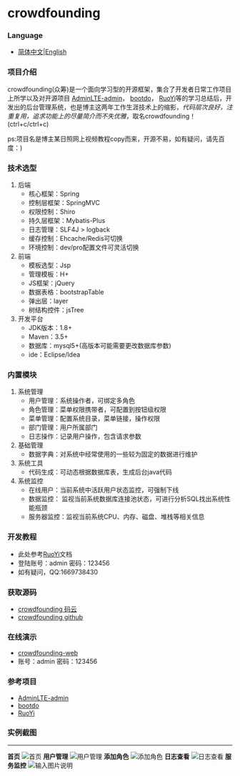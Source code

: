 # crowdfounding

### Language
- [简体中文](README_zh.md)|[English](README_en.md)

### 项目介绍
crowdfounding(众筹)是一个面向学习型的开源框架，集合了开发者日常工作项目上所学以及对开源项目
[AdminLTE-admin](https://gitee.com/zhougaojun/KangarooAdmin/tree/master)，
[bootdo](https://gitee.com/lcg0124/bootdo)，
[RuoYi](https://gitee.com/y_project/RuoYi)等的学习总结后，开发出的后台管理系统，也是博主这两年工作生涯技术上的缩影，_代码层次良好，注重复用，追求功能上的尽量简介而不失优雅_，取名crowdfounding！
(ctrl+c/ctrl+c)

ps:项目名是博主某日照网上视频教程copy而来，开源不易，如有疑问，请先百度：)

### 技术选型
1. 后端
    - 核心框架：Spring
    - 控制层框架：SpringMVC
    - 权限控制：Shiro
    - 持久层框架：Mybatis-Plus
    - 日志管理：SLF4J > logback
    - 缓存控制：Ehcache/Redis可切换
    - 环境控制：dev/pro配置文件可灵活切换
2. 前端
    - 模板选型：Jsp
    - 管理模板：H+
    - JS框架：jQuery
    - 数据表格：bootstrapTable
    - 弹出层：layer
    - 树结构控件：jsTree
3. 开发平台
    - JDK版本：1.8+
    - Maven：3.5+
    - 数据库：mysql5+(高版本可能需要更改数据库参数)
    - ide：Eclipse/Idea
 
### 内置模块
1. 系统管理
    - 用户管理：系统操作者，可绑定多角色
    - 角色管理：菜单权限携带者，可配置到按钮级权限
    - 菜单管理：配置系统目录，菜单链接，操作权限
    - 部门管理：用户所属部门
    - 日志操作：记录用户操作，包含请求参数
2. 基础管理
    - 数据字典：对系统中经常使用的一些较为固定的数据进行维护
3. 系统工具
    - 代码生成：可动态根据数据库表，生成后台java代码
4. 系统监控
    - 在线用户：当前系统中活跃用户状态监控，可强制下线
    - 数据监控： 监视当前系统数据库连接池状态，可进行分析SQL找出系统性能瓶颈
    - 服务器监控：监视当前系统CPU、内存、磁盘、堆栈等相关信息


### 开发教程
- 此处参考[RuoYi](https://gitee.com/y_project/RuoYi)文档
- 登陆账号：admin 密码：123456
- 如有疑问，QQ:1669738430
 
### 获取源码
- [crowdfounding 码云](https://gitee.com/wayn111/crowdfounding)
- [crowdfounding github](https://github.com/wayn111/crowdfounding)

### 在线演示
- <a href="http://wayn.xin" target="_blank">crowdfounding-web</a>
- 账号：admin 密码：123456

### 参考项目
- [AdminLTE-admin](https://gitee.com/zhougaojun/KangarooAdmin/tree/master)
- [bootdo](https://gitee.com/lcg0124/bootdo)
- [RuoYi](https://gitee.com/y_project/RuoYi)

### 实例截图

-------------
__首页__
![首页](https://images.gitee.com/uploads/images/2019/0714/171521_91bc7764_1731679.png "main.png")
__用户管理__
![用户管理](https://images.gitee.com/uploads/images/2019/0714/171533_c3af9135_1731679.png "user.png")
__添加角色__
![添加角色](https://images.gitee.com/uploads/images/2019/0714/171544_8ed45408_1731679.png "role-add.png")
__日志查看__
![日志查看](https://images.gitee.com/uploads/images/2019/0714/171557_056253cd_1731679.png "log.png")
__服务监控__
![输入图片说明](https://images.gitee.com/uploads/images/2019/0719/173156_b2dc84a5_1731679.png "server.png")
